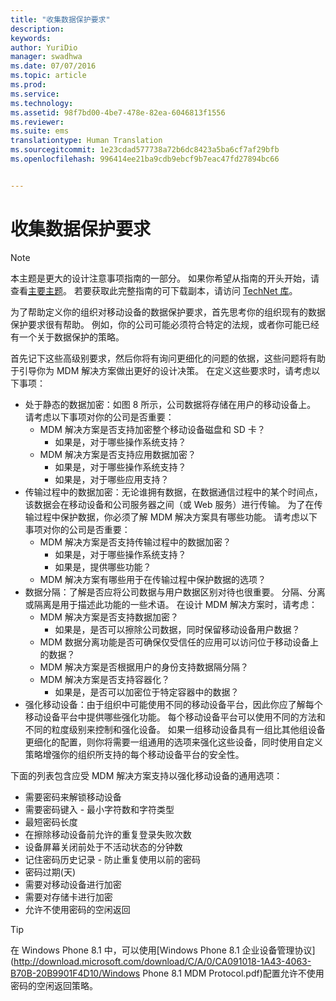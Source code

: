 ```yaml
---
title: "收集数据保护要求"
description: 
keywords: 
author: YuriDio
manager: swadhwa
ms.date: 07/07/2016
ms.topic: article
ms.prod: 
ms.service: 
ms.technology: 
ms.assetid: 98f7bd00-4be7-478e-82ea-6046813f1556
ms.reviewer: 
ms.suite: ems
translationtype: Human Translation
ms.sourcegitcommit: 1e23cdad577738a72b6dc8423a5ba6cf7af29bfb
ms.openlocfilehash: 996414ee21ba9cdb9ebcf9b7eac47fd27894bc66


---
```


# 收集数据保护要求

>[!NOTE]
>本主题是更大的设计注意事项指南的一部分。 如果你希望从指南的开头开始，请查看[主要主题](mdm-design-considerations-guide.md)。 若要获取此完整指南的可下载副本，请访问 [TechNet 库](https://gallery.technet.microsoft.com/Mobile-Device-Management-7d401582)。

为了帮助定义你的组织对移动设备的数据保护要求，首先思考你的组织现有的数据保护要求很有帮助。 例如，你的公司可能必须符合特定的法规，或者你可能已经有一个关于数据保护的策略。 

首先记下这些高级别要求，然后你将有询问更细化的问题的依据，这些问题将有助于引导你为 MDM 解决方案做出更好的设计决策。  在定义这些要求时，请考虑以下事项：

- 处于静态的数据加密：如图 8 所示，公司数据将存储在用户的移动设备上。 请考虑以下事项对你的公司是否重要： 
    - MDM 解决方案是否支持加密整个移动设备磁盘和 SD 卡？
        - 如果是，对于哪些操作系统支持？
    - MDM 解决方案是否支持应用数据加密？
        - 如果是，对于哪些操作系统支持？
        - 如果是，对于哪些应用支持？
- 传输过程中的数据加密：无论谁拥有数据，在数据通信过程中的某个时间点，该数据会在移动设备和公司服务器之间（或 Web 服务）进行传输。 为了在传输过程中保护数据，你必须了解 MDM 解决方案具有哪些功能。 请考虑以下事项对你的公司是否重要： 
    - MDM 解决方案是否支持传输过程中的数据加密？
        - 如果是，对于哪些操作系统支持？
        - 如果是，提供哪些功能？
    - MDM 解决方案有哪些用于在传输过程中保护数据的选项？
- 数据分隔：了解是否应将公司数据与用户数据区别对待也很重要。 分隔、分离或隔离是用于描述此功能的一些术语。 在设计 MDM 解决方案时，请考虑：
    - MDM 解决方案是否支持数据加密？
        - 如果是，是否可以擦除公司数据，同时保留移动设备用户数据？
    - MDM 数据分离功能是否可确保仅受信任的应用可以访问位于移动设备上的数据？
    - MDM 解决方案是否根据用户的身份支持数据隔分隔？
    - MDM 解决方案是否支持容器化？
        - 如果是，是否可以加密位于特定容器中的数据？
- 强化移动设备：由于组织中可能使用不同的移动设备平台，因此你应了解每个移动设备平台中提供哪些强化功能。 每个移动设备平台可以使用不同的方法和不同的粒度级别来控制和强化设备。 如果一组移动设备具有一组比其他组设备更细化的配置，则你将需要一组通用的选项来强化这些设备，同时使用自定义策略增强你的组织所支持的每个移动设备平台的安全性。 

下面的列表包含应受 MDM 解决方案支持以强化移动设备的通用选项：

- 需要密码来解锁移动设备
- 需要密码键入 - 最小字符数和字符类型
- 最短密码长度
- 在擦除移动设备前允许的重复登录失败次数
- 设备屏幕关闭前处于不活动状态的分钟数
- 记住密码历史记录 - 防止重复使用以前的密码
- 密码过期(天)
- 需要对移动设备进行加密
- 需要对存储卡进行加密
- 允许不使用密码的空闲返回

>[!TIP] 
> 在 Windows Phone 8.1 中，可以使用[Windows Phone 8.1 企业设备管理协议](http://download.microsoft.com/download/C/A/0/CA091018-1A43-4063-B70B-20B9901F4D10/Windows Phone 8.1 MDM Protocol.pdf)配置允许不使用密码的空闲返回策略。


<!--HONumber=Jul16_HO3-->


